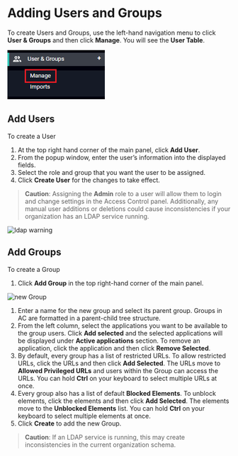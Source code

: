 [title]: # (Add Users)
[tags]: # (thycotic access control)
[priority]: # (6)

# Adding Users and Groups

To create Users and Groups, use the left-hand navigation menu to click **User & Groups** and then click **Manage**. You will see the **User Table**.

![usersnav](images/user-nav.png "Users Nav")

## Add Users

To create a User

1. At the top right hand corner of the main panel, click __Add User__.
2. From the popup window, enter the user’s information into the displayed fields.
3. Select the role and group that you want the user to be assigned.
4. Click __Create User__ for the changes to take effect.

>**Caution**: Assigning the __Admin__ role to a user will allow them to login and change settings in the Access Control panel. Additionally, any manual user additions or deletions could cause inconsistencies if your organization has an LDAP service running.

![ldap warning](../admin/users/images/ldap-warning.png "LDAP inconsistency warning for manual user maintenance")

## Add Groups

To create a Group
1. Click **Add Group** in the top right-hand corner of the main panel.

![new Group](../admin/users/images/new-group.png "Add new group")

1. Enter a name for the new group and select its parent group. Groups in AC are formatted in a parent-child tree structure.
1. From the left column, select the applications you want to be available to the group users. Click __Add selected__ and the selected applications will be displayed under __Active applications__ section. To remove an application, click the application and then click **Remove Selected**.
1. By default, every group has a list of restricted URLs. To allow restricted URLs, click the URLs and then click **Add Selected**. The URLs move to **Allowed Privileged URLs** and users within the Group can access the URLs. You can hold **Ctrl** on your keyboard to select multiple URLs at once.
1. Every group also has a list of default **Blocked Elements**. To unblock elements, click the elements and then click **Add Selected**. The elements move to the **Unblocked Elements** list. You can hold **Ctrl** on your keyboard to select multiple elements at once.
1. Click **Create** to add the new Group.

>**Caution**: If an LDAP service is running, this may create inconsistencies in the current organization schema.
